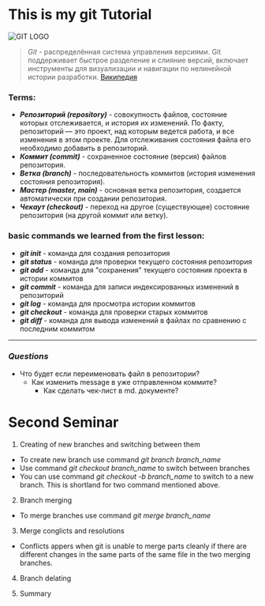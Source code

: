  **This is my git Tutorial**
 ==
![GIT LOGO](https://host-base.ru/wp-content/uploads/1/7/c/17c86d4f862234bbc3a2f0a432a9f850.jpeg)

> *Git* - распределённая система управления версиями. Git поддерживает быстрое разделение и слияние версий, включает инструменты для визуализации и навигации по нелинейной истории разработки. 
[Википедия](https://ru.wikipedia.org/wiki/Git)
### **Terms:**
* ***Репозиторий (repository)*** - совокупность файлов, состояние которых отслеживается, и история их изменений. По факту, репозиторий — это проект, над которым ведется работа, и все изменения в этом проекте. Для отслеживания состояния файла его необходимо добавить в репозиторий.
* ***Коммит (commit)*** - сохраненное состояние (версия) файлов репозитория.
* ***Ветка (branch)*** - последовательность коммитов (история изменения состояния репозитория).
* ***Мастер (master, main)*** - основная ветка репозитория, создается автоматически при создании репозитория.
* ***Чекаут (checkout)*** - переход на другое (существующее) состояние репозитория (на другой коммит или ветку).

### **basic commands we learned from the first lesson:**
* ***git init*** - команда для создания репозитория
* ***git status*** - команда для проверки текущего состояния репозитория
* ***git add*** - команда для "сохранения" текущего состояния проекта в истории коммитов
* ***git commit*** - команда для записи индексированных изменений в репозиторий
* ***git log*** - команда для просмотра истории коммитов
* ***git checkout*** - команда для проверки старых коммитов 
* ***git diff*** - команда для вывода изменений в файлах по сравнению с последним коммитом
---
### ***Questions***
* Что будет если переименовать файл в репозитории?
     * Как изменить message в уже отправленном коммите?
        * Как сделать чек-лист в md. документе?


# Second Seminar

1. Creating of new branches and switching between them 

* To create new branch use command *git branch branch_name*
* Use command *git checkout branch_name* to switch between branches
* You can use command *git checkout -b branch_name* to switch to a new branch. This is shortland for two command mentioned above. 

2. Branch merging

* To merge branches use command *git merge branch_name*

3.  Merge conglicts and resolutions

*  Conflicts appers when git is unable to merge parts cleanly if there are different changes in the same parts of the same file in the two merging branches. 

4. Branch delating 

5. Summary
